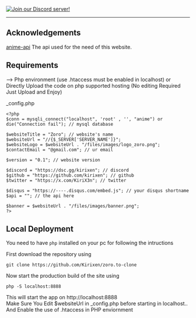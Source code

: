 [![Join our Discord server!](https://invidget.switchblade.xyz/VsPXjNRcbw)](https://discord.com/invite/VsPXjNRcbw)
<hr/>

## Acknowledgements

[anime-api](https://github.com/kirixen/gogo-api) The api used for the need of this website. 

## Requirements
--> Php environment (use .htaccess must be enabled in localhost) or Directly Upload the code on php supported hosting (No editing Required Just Upload and Enjoy)

_config.php
```
<?php 
$conn = mysqli_connect("localhost", 'root' , '', "anime") or die("Connection fail"); // mysql database

$websiteTitle = "Zoro"; // website's name
$websiteUrl = "//{$_SERVER['SERVER_NAME']}";
$websiteLogo = $websiteUrl . "/files/images/logo_zoro.png";
$contactEmail = "@gmail.com"; // ur email

$version = "0.1"; // website version 

$discord = "https://dsc.gg/kirixen"; // discord
$github = "https://github.com/kirixen"; // github
$twitter = "https://x.com/KiriX3n"; // twitter
 
$disqus = "https://----.disqus.com/embed.js"; // your disqus shortname
$api = ""; // the api here 

$banner = $websiteUrl . "/files/images/banner.png";
?>

```

## Local Deployment

You need to have `php` installed on your pc for following the intructions

First download the repository using
```
git clone https://github.com/Kirixen/zoro.to-clone
```

Now start the production build of the site using
```
php -S localhost:8888
```

This will start the app on http://localhost:8888 <br>
Make Sure You Edit $websiteUrl in _config.php before starting in localhost.. <br>
And Enable the use of .htaccess in PHP enviornment
